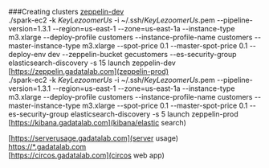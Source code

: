 ###Creating clusters
  [zeppelin-dev](https://devzeppelin.gadatalab.com)  
    ./spark-ec2 -k *KeyLezoomerUs* -i ~/.ssh/*KeyLezoomerUs*.pem --pipeline-version=1.3.1 --region=us-east-1 --zone=us-east-1a --instance-type m3.xlarge --deploy-profile customers --instance-profile-name customers --master-instance-type m3.xlarge --spot-price 0.1 --master-spot-price 0.1 --deploy-env dev --zeppelin-bucket gecustomers --es-security-group elasticsearch-discovery -s 15 launch zeppelin-dev  
  [https://zeppelin.gadatalab.com](zeppelin-prod)  
    ./spark-ec2 -k *KeyLezoomerUs* -i ~/.ssh/*KeyLezoomerUs*.pem --pipeline-version=1.3.1 --region=us-east-1 --zone=us-east-1a --instance-type m3.xlarge --deploy-profile customers --instance-profile-name customers --master-instance-type m3.xlarge --spot-price 0.1 --master-spot-price 0.1 --es-security-group elasticsearch-discovery -s 5 launch zeppelin-prod  
  [https://kibana.gadatalab.com](kibana/elastic search)  
    
  [https://serverusage.gadatalab.com](server usage)  
  [https://*.gadatalab.com](proxy)  
  [https://circos.gadatalab.com](circos web app)  
  

